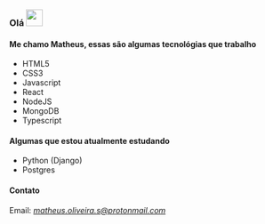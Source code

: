 ### Olá <img src="https://raw.githubusercontent.com/MartinHeinz/MartinHeinz/master/wave.gif" width="30px">

#### Me chamo Matheus, essas são algumas tecnológias que trabalho

  - HTML5
  - CSS3
  - Javascript
  - React
  - NodeJS
  - MongoDB
  - Typescript
  
#### Algumas que estou atualmente estudando
  - Python (Django)
  - Postgres
  
#### Contato
Email: *matheus.oliveira.s@protonmail.com*
  
<!--
**MatheusOliveiraSilva/MatheusOliveiraSilva** is a ✨ _special_ ✨ repository because its `README.md` (this file) appears on your GitHub profile.

Here are some ideas to get you started:

- 🔭 I’m currently working on ...
- 🌱 I’m currently learning ...
- 👯 I’m looking to collaborate on ...
- 🤔 I’m looking for help with ...
- 💬 Ask me about ...
- 📫 How to reach me: ...
- 😄 Pronouns: ...
- ⚡ Fun fact: ...
-->
